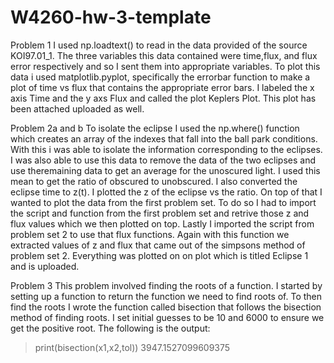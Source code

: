 # W4260-hw-3-template
Problem 1
I used np.loadtext() to read in the data provided of the source KOI97.01_1. The three variables this data
contained were time,flux, and flux error respectively and so I sent them into appropriate variables.
To plot this data i used matplotlib.pyplot, specifically the errorbar function to make a plot of time vs flux
that contains the appropriate error bars. I labeled the x axis Time and the y axs Flux and called the plot Keplers Plot.
This plot has been attached uploaded as well.

Problem 2a and b
To isolate the eclipse I used the np.where() function which creates an array of the indexes that fall into the ball park conditions. With this i was able to isolate the information corresponding to the eclipses. I was also able to use this data to 
remove the data of the two eclipses and use theremaining data to get an average for the unoscured light. I used this mean to get the ratio of obscured to unobscured. I also converted the eclipse time to z(t). I plotted the z of the eclipse vs the ratio. On top of that I wanted to plot the data from the first problem set. To do so I had to import the script and function
from the first problem set and retrive those z and flux values which we then plotted on top. Lastly I imported the script from problem set 2 to use that flux functions. Again with this function we extracted values of z and flux that came out of the simpsons method of problem set 2. Everything was plotted on on plot which is titled Eclipse 1 and is uploaded. 

Problem 3
This problem involved finding the roots of a function. I started by setting up a function to return the function we need to find roots of. To then find the roots I wrote the function called bisection that follows the bisection method of finding roots. I set initial guesses to be 10 and 6000 to ensure we get the positive root. The following is the output:
>print(bisection(x1,x2,tol))
>3947.1527099609375
